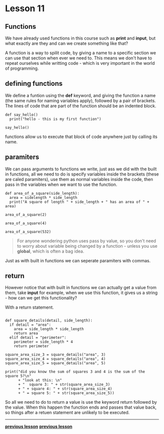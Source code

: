# Lesson 11

## Functions

We have already used functions in this course such as **print** and **input**,
but what exactly are they and can we create something like that?

A function is a way to spilit code, by giving a name to a specific section we
can use that section when ever we need to. This means we don't have to repeat
ourselves while writting code - which is very important in the world of
programming.

## defining functions

We define a funtion using the **def** keyword, and giving the function a name
(the same rules for naming variables apply), followed by a pair of brackets.
The lines of code that are part of the function should be an indented block.
```python3
def say_hello()
  print("hello - this is my first function")

say_hello()
```
functions allow us to execute that block of code anywhere just by calling its
name.

## paramiters

We can pass arguments to functions we write, just ass we did with the built in
functions, all we need to do is specify variables inside the brackets (these are
caled paramiters), use them as normal variables inside the code,
then pass in the variables when we want to use the function.
```python3
def area_of_a_square(side_length):
  area = sidelength * side_length
  print("A square of length " + side_length + " has an area of " + area)

area_of_a_square(2)

area_of_a_square(4)

area_of_a_square(532)
```

> For anyone wondering python uses pass by value, so you don't need to worry
> about variable being changed by a function - unless you use **global**,
> which is often a bag idea.

Just as with built in functions we can seperate paramiters with commas.

## return

However notice that with built in functions we can actually get a value from
them, take **input** for example, when we use this function, it gives us a
string - how can we get this functionality?

With a return statement.

```python3

def square_details(detail, side_length):
  if detail = "area":
    area = side_length * side_length
    return area
  elif detail = "perimeter":
    perimeter = side_length * 4
    return perimeter

square_area_size_3 = square_details("area", 3)
square_area_size_4 = square_details("area", 4)
square_area_size_5 = square_details("area", 5)

print("did you know the sum of squares 3 and 4 is the sum of the square 5?\n"
      + "look at this: \n"
      + "  square 3: " + str(square_area_size_3)
      + " + square 4: " + str(square_area_size_4)
      + " = square 5: " + str(square_area_size_5))
```
So all we need to do to return a value is use the keyword return followed by the
value.
When this happen the function ends and passes that value back, so things after a
retuen statement are unlikely to be executed.

---
**[previous lesson](./Lesson10.md)**
**[previous lesson](./Lesson12.md)**

